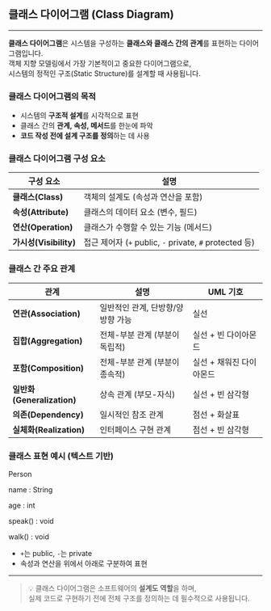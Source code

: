 ## 클래스 다이어그램 (Class Diagram)

---

**클래스 다이어그램**은 시스템을 구성하는 **클래스와 클래스 간의 관계**를 표현하는 다이어그램입니다.  
객체 지향 모델링에서 가장 기본적이고 중요한 다이어그램으로,  
시스템의 정적인 구조(Static Structure)를 설계할 때 사용됩니다.

### 클래스 다이어그램의 목적

- 시스템의 **구조적 설계**를 시각적으로 표현
- 클래스 간의 **관계, 속성, 메서드**를 한눈에 파악
- **코드 작성 전에 설계 구조를 정의**하는 데 사용

### 클래스 다이어그램 구성 요소

| 구성 요소 | 설명 |
|-----------|------|
| **클래스(Class)** | 객체의 설계도 (속성과 연산을 포함) |
| **속성(Attribute)** | 클래스의 데이터 요소 (변수, 필드) |
| **연산(Operation)** | 클래스가 수행할 수 있는 기능 (메서드) |
| **가시성(Visibility)** | 접근 제어자 (`+` public, `-` private, `#` protected 등) |

### 클래스 간 주요 관계

| 관계 | 설명 | UML 기호 |
|------|------|-----------|
| **연관(Association)** | 일반적인 관계, 단방향/양방향 가능 | 실선 |
| **집합(Aggregation)** | 전체-부분 관계 (부분이 독립적) | 실선 + 빈 다이아몬드 |
| **포함(Composition)** | 전체-부분 관계 (부분이 종속적) | 실선 + 채워진 다이아몬드 |
| **일반화(Generalization)** | 상속 관계 (부모-자식) | 실선 + 빈 삼각형 |
| **의존(Dependency)** | 일시적인 참조 관계 | 점선 + 화살표 |
| **실체화(Realization)** | 인터페이스 구현 관계 | 점선 + 빈 삼각형 |

### 클래스 표현 예시 (텍스트 기반)

Person

name : String

age : int

speak() : void

walk() : void

- `+`는 public, `-`는 private
- 속성과 연산을 위에서 아래로 구분하여 표현

--- 

> 💡 클래스 다이어그램은 소프트웨어의 **설계도 역할**을 하며,  
> 실제 코드로 구현하기 전에 전체 구조를 정의하는 데 필수적으로 사용됩니다.